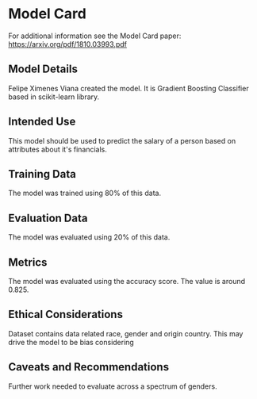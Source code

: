 # Model Card

For additional information see the Model Card paper: https://arxiv.org/pdf/1810.03993.pdf

## Model Details

Felipe Ximenes Viana created the model. It is Gradient Boosting Classifier based in scikit-learn library.

## Intended Use

This model should be used to predict the salary of a person based on attributes about it's financials.

## Training Data

The model was trained using 80% of this data.

## Evaluation Data

The model was evaluated using 20% of this data.

## Metrics

The model was evaluated using the accuracy score. The value is around 0.825.

## Ethical Considerations

Dataset contains data related race, gender and origin country. This may drive the model to be bias considering 

## Caveats and Recommendations

Further work needed to evaluate across a spectrum of genders.
